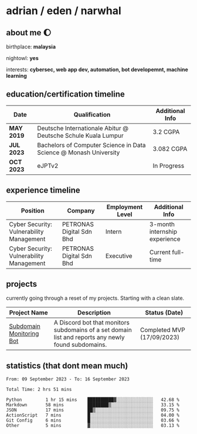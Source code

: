 # adrian / eden / narwhal

## about me 🌔

birthplace: **malaysia**

nightowl: **yes**

interests: **cybersec, web app dev, automation, bot developemnt, machine learning**

## education/certification timeline

|Date|Qualification|Additional Info|
|-------------|---------------------------------------------------------------|----|
|**MAY 2019** | Deutsche Internationale Abitur @ Deutsche Schule Kuala Lumpur|3.2 CGPA|
|**JUL 2023** | Bachelors of Computer Science in Data Science @ Monash University|3.082 CGPA|
|**OCT 2023**| eJPTv2 | In Progress|

## experience timeline

|Position|Company|Employment Level|Additional Info|
|-------------|---------------------------------------------------------------|----|-----|
|Cyber Security: Vulnerability Management | PETRONAS Digital Sdn Bhd |Intern| 3-month internship experience |
|Cyber Security: Vulnerability Management | PETRONAS Digital Sdn Bhd |Executive|Current full-time|

## projects

currently going through a reset of my projects. Starting with a clean slate.

| Project Name | Description | Status (Date) |
|--------------|-------------|---------------|
|[Subdomain Monitoring Bot](https://github.com/edenfrey/subdomain-monitor)|A Discord bot that monitors subdomains of a set domain list and reports any newly found subdomains.|Completed MVP (17/09/2023)|

## statistics (that dont mean much)

<!--START_SECTION:waka-->

```all_time
From: 09 September 2023 - To: 16 September 2023

Total Time: 2 hrs 51 mins

Python         1 hr 15 mins    ██████████▓░░░░░░░░░░░░░░   42.68 %
Markdown       58 mins         ████████▒░░░░░░░░░░░░░░░░   33.15 %
JSON           17 mins         ██▒░░░░░░░░░░░░░░░░░░░░░░   09.75 %
ActionScript   7 mins          █░░░░░░░░░░░░░░░░░░░░░░░░   04.00 %
Git Config     6 mins          █░░░░░░░░░░░░░░░░░░░░░░░░   03.66 %
Other          5 mins          ▓░░░░░░░░░░░░░░░░░░░░░░░░   03.13 %
```

<!--END_SECTION:waka-->
